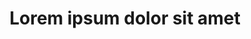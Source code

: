 ---
title: "Lorem ipsum dolor sit amet"
domain: "Sport"
adress: "12 rue Gouthière 75013 PARIS"
description: ""
photo: "https://www.parlons-en-ensemble.com/wp-content/uploads/2016/03/associations.gif"
important: false
---